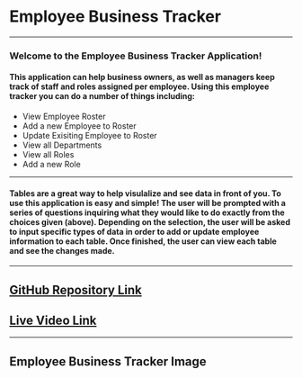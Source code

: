 # Employee Business Tracker
----

### Welcome to the Employee Business Tracker Application!

#### This application can help business owners, as well as managers keep track  of staff and roles assigned per employee. Using this employee tracker you can do a number of things including:

* View Employee Roster
* Add a new Employee to Roster
* Update Exisiting Employee to Roster
* View all Departments
* View all Roles
* Add a new Role 
-----
#### Tables are a great way to help visulalize and see data in front of you. To use this application is easy and simple! The user will be prompted with a series of questions inquiring what they would like to do exactly from the choices given (above). Depending on the selection, the user will be asked to input specific types of data in order to add or update employee information to each table. Once finished, the user can view each table and see the changes made.
----
## [GitHub Repository Link]()
## [Live Video Link]()
----
## Employee Business Tracker Image
![]()
